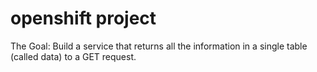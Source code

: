# openshift project

The Goal:
Build a service that returns all the information in a single table (called data) to a GET request.

